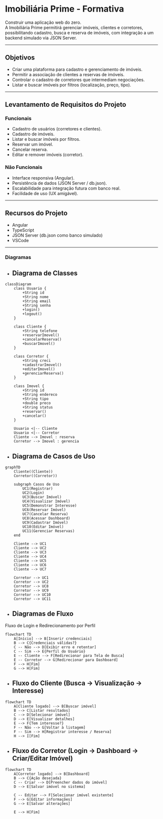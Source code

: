 #  Imobiliária Prime - Formativa

Construir uma aplicação web do zero.  
A Imobiliária Prime permitirá gerenciar imóveis, clientes e corretores, possibilitando cadastro, busca e reserva de imóveis, com integração a um backend simulado via JSON Server.

---

##  Objetivos
- Criar uma plataforma para cadastro e gerenciamento de imóveis.  
- Permitir a associação de clientes a reservas de imóveis.  
- Controlar o cadastro de corretores que intermediam negociações.  
- Listar e buscar imóveis por filtros (localização, preço, tipo).  

---

##  Levantamento de Requisitos do Projeto
###  Funcionais
- Cadastro de usuários (corretores e clientes).  
- Cadastro de imóveis.  
- Listar e buscar imóveis por filtros.  
- Reservar um imóvel.  
- Cancelar reserva.  
- Editar e remover imóveis (corretor).  

###  Não Funcionais
- Interface responsiva (Angular).  
- Persistência de dados (JSON Server / db.json).  
- Escalabilidade para integração futura com banco real.  
- Facilidade de uso (UX amigável).  

---

##  Recursos do Projeto
- Angular  
- TypeScript  
- JSON Server (db.json como banco simulado)  
- VSCode  

---

### Diagramas
-    ##  Diagrama de Classes
```mermaid
classDiagram
    class Usuario {
        +String id
        +String nome
        +String email
        +String senha
        +login()
        +logout()
    }

    class Cliente {
        +String telefone
        +reservarImovel()
        +cancelarReserva()
        +buscarImovel()
    }

    class Corretor {
        +String creci
        +cadastrarImovel()
        +editarImovel()
        +gerenciarReserva()
    }

    class Imovel {
        +String id
        +String endereco
        +String tipo
        +double preco
        +String status
        +reservar()
        +cancelar()
    }

    Usuario <|-- Cliente
    Usuario <|-- Corretor
    Cliente --> Imovel : reserva
    Corretor --> Imovel : gerencia
```

-    ## Diagrama de Casos de Uso
```mermaid
graphTD
    Cliente((Cliente))
    Corretor((Corretor))

    subgraph Casos de Uso
        UC1(Registrar)
        UC2(Login)
        UC3(Buscar Imóvel)
        UC4(Visualizar Imóvel)
        UC5(Demonstrar Interesse)
        UC6(Reservar Imóvel)
        UC7(Cancelar Reserva)
        UC8(Acessar Dashboard)
        UC9(Cadastrar Imóvel)
        UC10(Editar Imóvel)
        UC11(Gerenciar Reservas)
    end

    Cliente --> UC1
    Cliente --> UC2
    Cliente --> UC3
    Cliente --> UC4
    Cliente --> UC5
    Cliente --> UC6
    Cliente --> UC7

    Corretor --> UC1
    Corretor --> UC2
    Corretor --> UC8
    Corretor --> UC9
    Corretor --> UC10
    Corretor --> UC11
```

-   ## Diagramas de Fluxo
 Fluxo de Login e Redirecionamento por Perfil
```mermaid
flowchart TD
    A[Início] --> B[Inserir credenciais]
    B --> C{Credenciais válidas?}
    C -- Não --> D[Exibir erro e retentar]
    C -- Sim --> E{Perfil do Usuário}
    E -- Cliente --> F[Redirecionar para Tela de Busca]
    E -- Corretor --> G[Redirecionar para Dashboard]
    F --> H[Fim]
    G --> H[Fim]
```

-   ## Fluxo do Cliente (Busca -> Visualização -> Interesse)
```mermaid
flowchart TD
    A[Cliente logado] --> B[Buscar imóvel]
    B --> C[Listar resultados]
    C --> D[Selecionar imóvel]
    D --> E[Visualizar detalhes]
    E --> F{Tem interesse?}
    F -- Não --> G[Voltar à listagem]
    F -- Sim --> H[Registrar interesse / Reserva]
    H --> I[Fim]
```
- ## Fluxo do Corretor (Login -> Dashboard -> Criar/Editar Imóvel)
```mermaid
flowchart TD
    A[Corretor logado] --> B[Dashboard]
    B --> C{Ação desejada}
    C -- Criar --> D[Preencher dados do imóvel]
    D --> E[Salvar imóvel no sistema]

    C -- Editar --> F[Selecionar imóvel existente]
    F --> G[Editar informações]
    G --> E[Salvar alterações]

    E --> H[Fim]
```